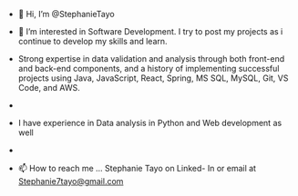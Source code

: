 - 👋 Hi, I’m @StephanieTayo
- 👀 I’m interested in Software Development. I try to post my projects as i continue to develop my skills and learn.  
- Strong expertise in data validation and analysis through both front-end and back-end components, and a history of implementing successful projects using Java, JavaScript, React, Spring, MS SQL, MySQL, Git, VS Code, and AWS.


- 
-  I have experience in Data analysis in Python and   Web development as well
-
- 📫 How to reach me ... Stephanie Tayo on Linked- In or email at Stephanie7tayo@gmail.com 

<!---
StephanieTayo/StephanieTayo is a ✨ special ✨ repository because its `README.md` (this file) appears on your GitHub profile.
You can click the Preview link to take a look at your changes.
--->
